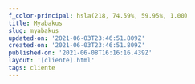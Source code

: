 ```yaml
---
f_color-principal: hsla(218, 74.59%, 59.95%, 1.00)
title: Myabakus
slug: myabakus
updated-on: '2021-06-03T23:46:51.809Z'
created-on: '2021-06-03T23:46:51.809Z'
published-on: '2021-06-08T16:16:16.439Z'
layout: '[cliente].html'
tags: cliente
---
```



